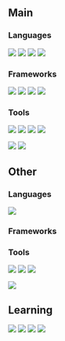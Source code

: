 ## Main

### Languages

![](https://img.shields.io/badge/Language-C%23-informational?style=flat&logo=c-sharp&logoColor=white&color=3cad0f)
![](https://img.shields.io/badge/Language-Typescript-informational?style=flat&logo=typescript&logoColor=white&color=0073cc)
![](https://img.shields.io/badge/Language-CSS-informational?style=flat&logo=css3&logoColor=white&color=0073cc)
![](https://img.shields.io/badge/Language-HTML-informational?style=flat&logo=html5&logoColor=white&color=f05032)

### Frameworks

![](https://img.shields.io/badge/Engine-Unity-informational?style=flat&logo=unity&logoColor=white&color=1b1f23)
![](https://img.shields.io/badge/Framework-ASP.NET%20Core-informational?style=flat&logo=dot-net&logoColor=white&color=6f42c1)
![](https://img.shields.io/badge/Framework-Vue.js-informational?style=flat&logo=vue-dot-js&logoColor=white&color=41b883)
![](https://img.shields.io/badge/Framework-Tailwind%20CSS-informational?style=flat&logo=tailwind-css&logoColor=white&color=38b2ac)

### Tools

![](https://img.shields.io/badge/Tool-Git-informational?style=flat&logo=git&logoColor=white&color=f05032)
![](https://img.shields.io/badge/Tool-Github-informational?style=flat&logo=github&logoColor=white&color=1b1f23)
![](https://img.shields.io/badge/Tool-Github%20Actions-informational?style=flat&logo=github-actions&logoColor=white&color=0073cc)
![](https://img.shields.io/badge/Tool-SourceTree-informational?style=flat&logo=atlassian&logoColor=white&color=0073cc)

![](https://img.shields.io/badge/IDE-Rider-informational?style=flat&logo=rider&logoColor=white&color=1b1f23)
![](https://img.shields.io/badge/OS-Windows-informational?style=flat&logo=windows&logoColor=white&color=0073cc)

## Other

### Languages

![](https://img.shields.io/badge/Language-JS-informational?style=flat&logo=javascript&logoColor=white&color=dbab09)

### Frameworks

### Tools

![](https://img.shields.io/badge/IDE-VS%202019-informational?style=flat&logo=visual-studio&logoColor=white&color=6f42c1)
![](https://img.shields.io/badge/Text-VS%20Code-informational?style=flat&logo=visual-studio-code&logoColor=white&color=0073cc)
![](https://img.shields.io/badge/OS-Linux-informational?style=flat&logo=linux&logoColor=white&color=dbab09)

![](https://img.shields.io/badge/Tool-Docker-informational?style=flat&logo=docker&logoColor=white&color=0073cc)

## Learning

![](https://img.shields.io/badge/Language-Java-informational?style=flat&logo=java&logoColor=white&color=f05032)
![](https://img.shields.io/badge/Language-C++-informational?style=flat&logo=cplusplus&logoColor=white&color=0073cc)
![](https://img.shields.io/badge/Framework-React-informational?style=flat&logo=react&logoColor=white&color=1ecbfa)
![](https://img.shields.io/badge/Framework-Next.js-informational?style=flat&logo=nextdotjs&logoColor=white&color=1b1f23)
